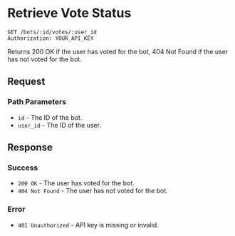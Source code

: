 # Retrieve Vote Status

```http
GET /bots/:id/votes/:user_id
Authorization: YOUR_API_KEY
```

Returns 200 OK if the user has voted for the bot, 404 Not Found if the user has not voted for the bot.

## Request
### Path Parameters
- `id` - The ID of the bot.
- `user_id` - The ID of the user.

## Response
### Success
- `200 OK` - The user has voted for the bot.
- `404 Not Found` - The user has not voted for the bot.

### Error
- `401 Unauthorized` - API key is missing or invalid.